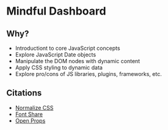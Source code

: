 # Mindful Dashboard

## Why? 
* Introductiont to core JavaScript concepts
* Explore JavaScript Date objects
* Manipulate the DOM nodes with dynamic content
* Apply CSS styling to dynamic data
* Explore pro/cons of JS libraries, plugins, frameworks, etc.

## Citations
* [Normalize CSS](https://necolas.github.io/normalize.css/)
* [Font Share](https://www.fontshare.com/?q=Satoshi)
* [Open Props](https://open-props.style/)
